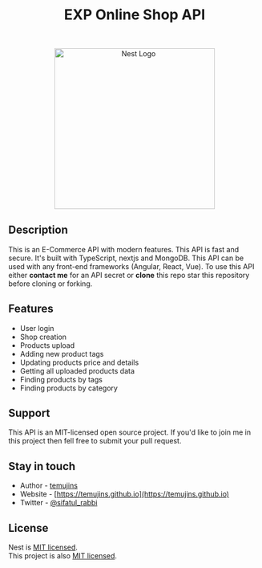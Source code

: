 <h1 align="center" style="font-weight: bold">EXP Online Shop API</h1>
<br/>
<p align="center">
<a href="http://nestjs.com/" target="blank"><img src="https://nestjs.com/img/logo_text.svg" width="320" alt="Nest Logo" /></a>
</p>

[circleci-image]: https://img.shields.io/circleci/build/github/nestjs/nest/master?token=abc123def456
[circleci-url]: https://circleci.com/gh/nestjs/nest

## Description

This is an E-Commerce API with modern features. This API is fast and secure. It's built with TypeScript, nextjs and MongoDB. This API can be used with any front-end frameworks (Angular, React, Vue). To use this API either **contact me** for an API secret or **clone** this repo star this repository before cloning or forking.

## Features

- User login
- Shop creation
- Products upload
- Adding new product tags
- Updating products price and details
- Getting all uploaded products data
- Finding products by tags
- Finding products by category

## Support

This API is an MIT-licensed open source project. If you'd like to join me in this project then fell free to submit your pull request.

## Stay in touch

- Author - [temujins](https://github.com/temujins)
- Website - [https://temujins.github.io](https://temujins.github.io)
- Twitter - [@sifatul_rabbi](https://twitter.com/sifatul_rabbi)

## License

Nest is [MIT licensed](LICENSE).  
This project is also [MIT licensed](./LICENSE).
